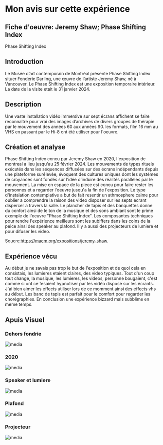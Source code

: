 # Mon avis sur cette expérience

## Fiche d'oeuvre: Jeremy Shaw; Phase Shifting Index
Phase Shifting Index

## Introduction
Le Musée d’art contemporain de Montréal présente Phase Shifting Index situer Fonderie Darling, une œuvre de l’artiste Jeremy Shaw, né à Vancouver. Le Phase Shifting Index est une exposition temporaire intérieur. La date de la visite etait le 31 janvier 2024.

## Description
Une vaste installation vidéo immersive sur sept écrans affichent se faire reconnaître pour vrai des images d’archives de divers groupes de thérapie par le mouvement des années 60 aux années 90. les formats, film 16 mm au VHS en passant par le Hi-8 ont été utiliser pour l'oeuvre. 

## Création et analyse
Phase Shifting Index concu par Jeremy Shaw en 2020, l'exposition de montreal a lieu jusqu'au 25 février 2024. 
Les mouvements de types rituels exécutés dans les séquences diffusées sur des écrans indépendants depuis une plateforme surélevée, évoquent des cultures uniques dont les systèmes de croyances sont fondés sur l’idée d’induire des réalités parallèles par le mouvement. La mise en espace de la piece est concu pour faire rester les personnes et a regarder l'oeuvre jusqu'a la fin de l'exposition. Le type d'instalation contemplative a but de fait resentir un athmosphere calme pour oublier a comprendre la raison des video disposer sur les septs ecrant dispercer a travers la salle. Le plancher de tapis et des banquettes donne du confort ainsi de le ton de la musique et des sons ambiant sont le prime exemple de l'oeuvre "Phase Shifting Index". Les composantes techniques pour rendre l'expérience meilleurs sont les subiffers dans les coins de la peice ainsi des speaker au plafond. Il y a aussi des projecteurs de lumiere et pour difuser les video.

Soucre:https://macm.org/expositions/jeremy-shaw. 


## Expérience vécu
Au début je ne savais pas trop le but de l'exposition et de quoi cela en consistais, les lumieres etaient claires, des video typiques. Tout d'un coup tout change, la musique, les lumieres, les videos, personne bougaient, c'est comme si ont ce fesaient hypnotiser par les vidéo disposé sur les écrants. J'ai bien aimer les effects utiliser lors de ce momment ainsi des effects vhs au début. Les banc de tapis est parfait pour le comfort pour regarder les chorégraphies. En conclusion une expérience bizzard mais subblime en meme temps.


## Apuis Visuel

### Dehors fondrie
![media](media/dehors_fondrie.jpg)

### 2020
![media](media/phase_shifting_index_2020.jpg)

### Speaker et lumiere
![media](media/speakers_plafond.jpg)

### Plafond
![media](media/plafond.jpg)

### Projecteur
![media](media/projecteur.jpg)


